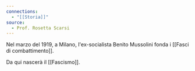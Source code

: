 ```yaml
---
connections:
  - "[[Storia]]"
source:
  - Prof. Rosetta Scarsi
---
```

Nel marzo del 1919, a Milano, l'ex-socialista Benito Mussolini fonda i [[Fasci di combattimento]].

Da qui nascerà il [[Fascismo]].